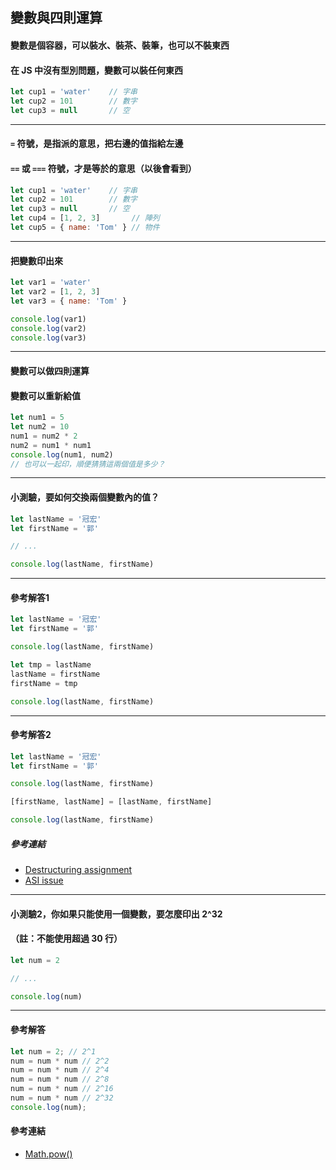 ## 變數與四則運算
#### 變數是個容器，可以裝水、裝茶、裝筆，也可以不裝東西
#### 在 JS 中沒有型別問題，變數可以裝任何東西

```javascript
let cup1 = 'water'    // 字串
let cup2 = 101        // 數字
let cup3 = null       // 空
```

---


#### `=` 符號，是指派的意思，把右邊的值指給左邊
#### `==` 或 `===` 符號，才是等於的意思（以後會看到）

```javascript
let cup1 = 'water'    // 字串
let cup2 = 101        // 數字
let cup3 = null       // 空
let cup4 = [1, 2, 3]       // 陣列
let cup5 = { name: 'Tom' } // 物件
```

---


#### 把變數印出來

```javascript
let var1 = 'water'
let var2 = [1, 2, 3]
let var3 = { name: 'Tom' }

console.log(var1)
console.log(var2)
console.log(var3)
```

---


#### 變數可以做四則運算
#### 變數可以重新給值

```javascript
let num1 = 5
let num2 = 10
num1 = num2 * 2
num2 = num1 * num1
console.log(num1, num2) 
// 也可以一起印，順便猜猜這兩個值是多少？
```

---


#### 小測驗，要如何交換兩個變數內的值？

```javascript
let lastName = '冠宏'
let firstName = '郭'

// ...

console.log(lastName, firstName)
```

---


#### 參考解答1

```javascript
let lastName = '冠宏'
let firstName = '郭'

console.log(lastName, firstName)

let tmp = lastName
lastName = firstName
firstName = tmp

console.log(lastName, firstName)

```

---


#### 參考解答2

```javascript
let lastName = '冠宏'
let firstName = '郭'

console.log(lastName, firstName)

[firstName, lastName] = [lastName, firstName]

console.log(lastName, firstName)
```
##### 參考連結
 * [Destructuring assignment
](https://developer.mozilla.org/en-US/docs/Web/JavaScript/Reference/Operators/Destructuring_assignment)
 * [ASI issue](https://github.com/nodejs/node/issues/14145)


---

#### 小測驗2，你如果只能使用一個變數，要怎麼印出 2^32
#### （註：不能使用超過 30 行）

```javascript
let num = 2

// ...

console.log(num)
```


---

#### 參考解答

```javascript
let num = 2; // 2^1
num = num * num // 2^2
num = num * num // 2^4
num = num * num // 2^8
num = num * num // 2^16
num = num * num // 2^32
console.log(num);
```
#### 參考連結
 * [Math.pow()](https://developer.mozilla.org/en-US/docs/Web/JavaScript/Reference/Global_Objects/Math/pow)